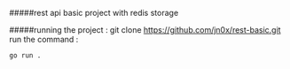 #####rest api basic project with redis storage

#####running the project :
git clone https://github.com/jn0x/rest-basic.git
run the command : 
```golang
go run .
```
